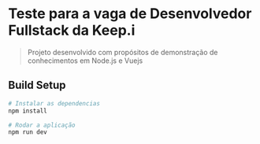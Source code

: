 # Teste para a vaga de Desenvolvedor Fullstack da Keep.i

> Projeto desenvolvido com propósitos de demonstração de conhecimentos em Node.js e Vuejs

## Build Setup

``` bash
# Instalar as dependencias
npm install

# Rodar a aplicação
npm run dev
```

